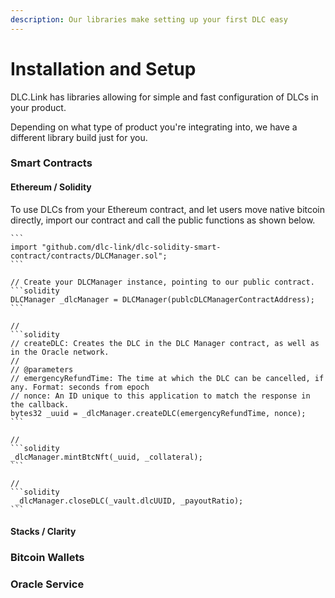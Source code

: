```yaml
---
description: Our libraries make setting up your first DLC easy
---
```


# Installation and Setup

DLC.Link has libraries allowing for simple and fast configuration of DLCs in your product.

Depending on what type of product you're integrating into, we have a different library build just for you.

### Smart Contracts

#### Ethereum / Solidity

To use DLCs from your Ethereum contract, and let users move native bitcoin directly, import our contract and call the public functions as shown below.

````
```
import "github.com/dlc-link/dlc-solidity-smart-contract/contracts/DLCManager.sol";
```

// Create your DLCManager instance, pointing to our public contract.
```solidity
DLCManager _dlcManager = DLCManager(publcDLCManagerContractAddress);
```

// 
```solidity
// createDLC: Creates the DLC in the DLC Manager contract, as well as in the Oracle network.
//
// @parameters
// emergencyRefundTime: The time at which the DLC can be cancelled, if any. Format: seconds from epoch
// nonce: An ID unique to this application to match the response in the callback.
bytes32 _uuid = _dlcManager.createDLC(emergencyRefundTime, nonce);
```

// 
```solidity
_dlcManager.mintBtcNft(_uuid, _collateral);
```

//
```solidity
 _dlcManager.closeDLC(_vault.dlcUUID, _payoutRatio);
```
````

#### Stacks / Clarity



### Bitcoin Wallets

### &#x20;Oracle Service
